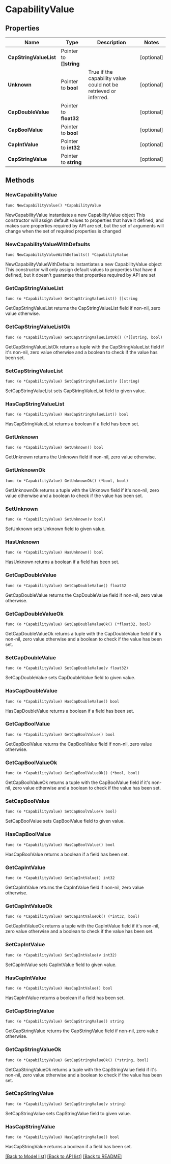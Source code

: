 # CapabilityValue

## Properties

Name | Type | Description | Notes
------------ | ------------- | ------------- | -------------
**CapStringValueList** | Pointer to **[]string** |  | [optional] 
**Unknown** | Pointer to **bool** | True if the capability value could not be retrieved or inferred.  | [optional] 
**CapDoubleValue** | Pointer to **float32** |  | [optional] 
**CapBoolValue** | Pointer to **bool** |  | [optional] 
**CapIntValue** | Pointer to **int32** |  | [optional] 
**CapStringValue** | Pointer to **string** |  | [optional] 

## Methods

### NewCapabilityValue

`func NewCapabilityValue() *CapabilityValue`

NewCapabilityValue instantiates a new CapabilityValue object
This constructor will assign default values to properties that have it defined,
and makes sure properties required by API are set, but the set of arguments
will change when the set of required properties is changed

### NewCapabilityValueWithDefaults

`func NewCapabilityValueWithDefaults() *CapabilityValue`

NewCapabilityValueWithDefaults instantiates a new CapabilityValue object
This constructor will only assign default values to properties that have it defined,
but it doesn't guarantee that properties required by API are set

### GetCapStringValueList

`func (o *CapabilityValue) GetCapStringValueList() []string`

GetCapStringValueList returns the CapStringValueList field if non-nil, zero value otherwise.

### GetCapStringValueListOk

`func (o *CapabilityValue) GetCapStringValueListOk() (*[]string, bool)`

GetCapStringValueListOk returns a tuple with the CapStringValueList field if it's non-nil, zero value otherwise
and a boolean to check if the value has been set.

### SetCapStringValueList

`func (o *CapabilityValue) SetCapStringValueList(v []string)`

SetCapStringValueList sets CapStringValueList field to given value.

### HasCapStringValueList

`func (o *CapabilityValue) HasCapStringValueList() bool`

HasCapStringValueList returns a boolean if a field has been set.

### GetUnknown

`func (o *CapabilityValue) GetUnknown() bool`

GetUnknown returns the Unknown field if non-nil, zero value otherwise.

### GetUnknownOk

`func (o *CapabilityValue) GetUnknownOk() (*bool, bool)`

GetUnknownOk returns a tuple with the Unknown field if it's non-nil, zero value otherwise
and a boolean to check if the value has been set.

### SetUnknown

`func (o *CapabilityValue) SetUnknown(v bool)`

SetUnknown sets Unknown field to given value.

### HasUnknown

`func (o *CapabilityValue) HasUnknown() bool`

HasUnknown returns a boolean if a field has been set.

### GetCapDoubleValue

`func (o *CapabilityValue) GetCapDoubleValue() float32`

GetCapDoubleValue returns the CapDoubleValue field if non-nil, zero value otherwise.

### GetCapDoubleValueOk

`func (o *CapabilityValue) GetCapDoubleValueOk() (*float32, bool)`

GetCapDoubleValueOk returns a tuple with the CapDoubleValue field if it's non-nil, zero value otherwise
and a boolean to check if the value has been set.

### SetCapDoubleValue

`func (o *CapabilityValue) SetCapDoubleValue(v float32)`

SetCapDoubleValue sets CapDoubleValue field to given value.

### HasCapDoubleValue

`func (o *CapabilityValue) HasCapDoubleValue() bool`

HasCapDoubleValue returns a boolean if a field has been set.

### GetCapBoolValue

`func (o *CapabilityValue) GetCapBoolValue() bool`

GetCapBoolValue returns the CapBoolValue field if non-nil, zero value otherwise.

### GetCapBoolValueOk

`func (o *CapabilityValue) GetCapBoolValueOk() (*bool, bool)`

GetCapBoolValueOk returns a tuple with the CapBoolValue field if it's non-nil, zero value otherwise
and a boolean to check if the value has been set.

### SetCapBoolValue

`func (o *CapabilityValue) SetCapBoolValue(v bool)`

SetCapBoolValue sets CapBoolValue field to given value.

### HasCapBoolValue

`func (o *CapabilityValue) HasCapBoolValue() bool`

HasCapBoolValue returns a boolean if a field has been set.

### GetCapIntValue

`func (o *CapabilityValue) GetCapIntValue() int32`

GetCapIntValue returns the CapIntValue field if non-nil, zero value otherwise.

### GetCapIntValueOk

`func (o *CapabilityValue) GetCapIntValueOk() (*int32, bool)`

GetCapIntValueOk returns a tuple with the CapIntValue field if it's non-nil, zero value otherwise
and a boolean to check if the value has been set.

### SetCapIntValue

`func (o *CapabilityValue) SetCapIntValue(v int32)`

SetCapIntValue sets CapIntValue field to given value.

### HasCapIntValue

`func (o *CapabilityValue) HasCapIntValue() bool`

HasCapIntValue returns a boolean if a field has been set.

### GetCapStringValue

`func (o *CapabilityValue) GetCapStringValue() string`

GetCapStringValue returns the CapStringValue field if non-nil, zero value otherwise.

### GetCapStringValueOk

`func (o *CapabilityValue) GetCapStringValueOk() (*string, bool)`

GetCapStringValueOk returns a tuple with the CapStringValue field if it's non-nil, zero value otherwise
and a boolean to check if the value has been set.

### SetCapStringValue

`func (o *CapabilityValue) SetCapStringValue(v string)`

SetCapStringValue sets CapStringValue field to given value.

### HasCapStringValue

`func (o *CapabilityValue) HasCapStringValue() bool`

HasCapStringValue returns a boolean if a field has been set.


[[Back to Model list]](../README.md#documentation-for-models) [[Back to API list]](../README.md#documentation-for-api-endpoints) [[Back to README]](../README.md)


